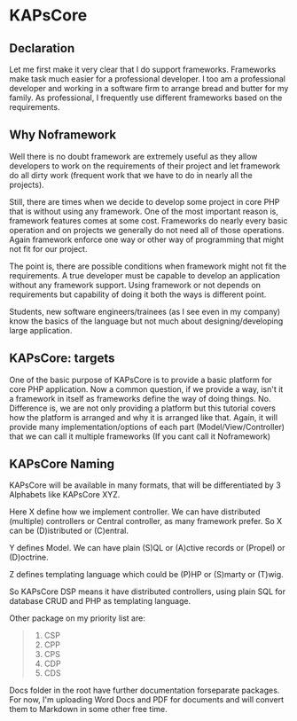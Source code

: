KAPsCore
========

## Declaration ##
Let me first make it very clear that I do support frameworks. Frameworks make task much easier for a professional developer. I too am a professional developer and working in a software firm to arrange bread and butter for my family. As professional, I frequently use different frameworks based on the requirements.

## Why Noframework ##
Well there is no doubt framework are extremely useful as they allow developers to work on the requirements of their project and let framework do all dirty work (frequent work that we have to do in nearly all the projects).

Still, there are times when we decide to develop some project in core PHP that is without using any framework. One of the most important reason is, framework features comes at some cost. Frameworks do nearly every basic operation and on projects we generally do not need all of those operations. Again framework enforce one way or other way of programming that might not fit for our project.

The point is, there are possible conditions when framework might not fit the requirements. A true developer must be capable to develop an application without any framework support. Using framework or not depends on requirements but capability of doing it both the ways is different point.

Students, new software engineers/trainees (as I see even in my company) know the basics of the language but not much about designing/developing large application.


## KAPsCore: targets ##
One of the basic purpose of KAPsCore is to provide a basic platform for core PHP application. Now a common question, if we provide a way, isn't it a framework in itself as frameworks define the way of doing things. No. Difference is, we are not only providing a platform but this tutorial covers how the platform is arranged and why it is arranged like that. Again, it will provide many implementation/options of each part (Model/View/Controller) that we can call it multiple frameworks (If you cant call it Noframework)

## KAPsCore Naming ##

KAPsCore will be available in many formats, that will be differentiated by 3 Alphabets like KAPsCore XYZ.

Here X define how we implement controller. We can have distributed (multiple) controllers or Central controller, as many framework prefer. So X can be (D)istributed or (C)entral.

Y defines Model. We can have plain (S)QL or (A)ctive records or (Propel) or (D)octrine.

Z defines templating language which could be (P)HP or (S)marty or (T)wig.

So KAPsCore DSP means it have distributed controllers, using plain SQL for database CRUD and PHP as templating language.

Other package on my priority list are:
>1. CSP
>2. CPP
>3. CPS
>4. CDP
>5. CDS

Docs folder in the root have further documentation forseparate packages. For now, I'm uploading Word Docs and PDF for documents and will convert them to Markdown in some other free time.